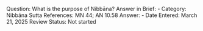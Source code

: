 Question: What is the purpose of Nibbāna?
Answer in Brief: -
 Category: Nibbāna
Sutta References: MN 44; AN 10.58
Answer: -
Date Entered: March 21, 2025
Review Status: Not started